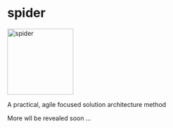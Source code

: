 # spider

<img src="https://previews.123rf.com/images/natchapohn/natchapohn1611/natchapohn161100063/66848750-black-spider-with-spider-web-animal-cartoon-character-isolated-on-white-background-illustration-.jpg" alt="spider" width="150" height="150">

A practical, agile focused solution architecture method

More wll be revealed soon ...
